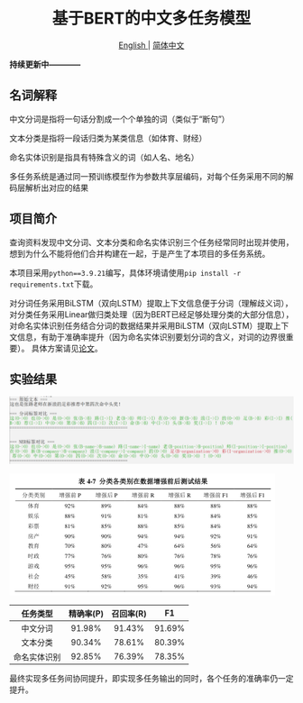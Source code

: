 <!--
 * @Description:
 * @Author: shadow221213
 * @Date: 2023-10-06 17:21:27
 * @LastEditTime: 2025-07-24 23:15:42
-->
# <div align="center">基于BERT的中文多任务模型</div>

<div align="center">
    <a href="https://github.com/shadow221213/SerpentAI-based-for-Binding-of-Isaac/blob/master/README.md">
        English
    </a>
    |
    <a href="https://github.com/shadow221213/SerpentAI-based-for-Binding-of-Isaac/blob/master/Chinese.md">
        简体中文
    </a>
</div>

**持续更新中————**

## 名词解释

中文分词是指将一句话分割成一个个单独的词（类似于“断句”）

文本分类是指将一段话归类为某类信息（如体育、财经）

命名实体识别是指具有特殊含义的词（如人名、地名）

多任务系统是通过同一预训练模型作为参数共享层编码，对每个任务采用不同的解码层解析出对应的结果

## 项目简介

查询资料发现中文分词、文本分类和命名实体识别三个任务经常同时出现并使用，想到为什么不能将他们合并构建在一起，于是产生了本项目的多任务系统。

本项目采用`python==3.9.21`编写，具体环境请使用`pip install -r requirements.txt`下载。

对分词任务采用BiLSTM（双向LSTM）提取上下文信息便于分词（理解歧义词），
对分类任务采用Linear做归类处理（因为BERT已经足够处理分类的大部分信息），
对命名实体识别任务结合分词的数据结果并采用BiLSTM（双向LSTM）提取上下文信息，有助于准确率提升（因为命名实体识别要划分词的含义，对词的边界很重要）。
具体方案请见[论文](./paper/A%20Multi-task%20model%20based%20on%20BERT%20for%20Chinese%20word.pdf)。

## 实验结果

![](./paper/result.png)

![](./paper/cls_augment.png)

|   任务类型   | 精确率(P) | 召回率(R) |   F1   |
| :----------: | :-------: | :-------: | :----: |
|   中文分词   |  91.98%   |  91.43%   | 91.69% |
|   文本分类   |  90.34%   |  78.61%   | 80.39% |
| 命名实体识别 |  92.85%   |  76.39%   | 78.35% |

最终实现多任务间协同提升，即实现多任务输出的同时，各个任务的准确率仍一定提升。